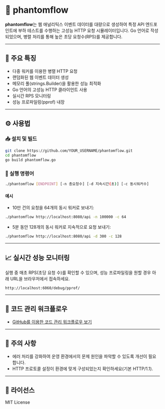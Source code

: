 # 📌 phantomflow

**phantomflow**는 웹 애널리틱스 이벤트 데이터를 대량으로 생성하여
특정 API 엔드포인트에 부하 테스트를 수행하는 고성능 HTTP 요청 시뮬레이터입니다.
Go 언어로 작성되었으며, 병렬 처리를 통해 높은 초당 요청수(RPS)를 제공합니다.

---

## 🚀 주요 특징

* 다중 워커를 이용한 병렬 HTTP 요청
* 랜덤화된 웹 이벤트 데이터 생성
* 메모리 풀(strings.Builder)을 활용한 성능 최적화
* Go 언어의 고성능 HTTP 클라이언트 사용
* 실시간 RPS 모니터링
* 성능 프로파일링(pprof) 내장

---

## ⚙️ 사용법

### 📥 설치 및 빌드

```bash
git clone https://github.com/YOUR_USERNAME/phantomflow.git
cd phantomflow
go build phantomflow.go
```

### 🚦 실행 명령어

```bash
./phantomflow [ENDPOINT] [-n 총요청수] [-d 지속시간(초)] [-c 동시워커수]
```

#### 예시

* 10만 건의 요청을 64개의 동시 워커로 보내기:

```bash
./phantomflow http://localhost:8080/api -n 100000 -c 64
```

* 5분 동안 128개의 동시 워커로 지속적으로 요청 보내기:

```bash
./phantomflow http://localhost:8080/api -d 300 -c 128
```

---

## 📈 실시간 성능 모니터링

실행 중 매초 RPS(초당 요청 수)를 확인할 수 있으며, 성능 프로파일링을 원할 경우 아래 URL을 브라우저에서 접속하세요.

```
http://localhost:6060/debug/pprof/
```

---

## 🔑 코드 관리 워크플로우

* [GitHub를 이용한 코드 관리 워크플로우 보기](github_ec2_workflow.md)

---

## 🚨 주의 사항

* 에러 처리를 강화하여 운영 환경에서의 문제 원인을 파악할 수 있도록 개선이 필요합니다.
* HTTP 프로토콜 설정이 환경에 맞게 구성되었는지 확인하세요(기본 HTTP/1.1).

---

## 📄 라이선스

MIT License
